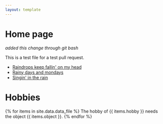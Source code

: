 ```yaml
---
layout: template
---
```


# Home page

_added this change through git bash_

This is a test file for a test pull request.

-  [Raindrops keep fallin' on my head](https://www.youtube.com/watch?v=sySlY1XKlhM)
-  [Rainy days and mondays](https://www.youtube.com/watch?v=PjFoQxjgbrs)
-  [Singin' in the rain](https://www.youtube.com/watch?v=swloMVFALXw)

# Hobbies

{% for items in site.data.data_file %}
The hobby of {{ items.hobby }} needs the object {{ items.object }}.
{% endfor %}

